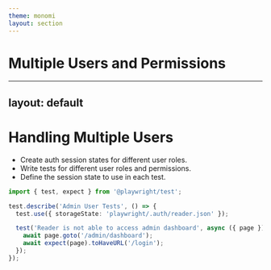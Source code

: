 ```yaml
---
theme: monomi
layout: section
---
```


# Multiple Users and Permissions

---
layout: default
---

# Handling Multiple Users

- Create auth session states for different user roles.
- Write tests for different user roles and permissions.
- Define the session state to use in each test.

```typescript
import { test, expect } from '@playwright/test';

test.describe('Admin User Tests', () => {
  test.use({ storageState: 'playwright/.auth/reader.json' });

  test('Reader is not able to access admin dashboard', async ({ page }) => {
    await page.goto('/admin/dashboard');
    await expect(page).toHaveURL('/login');
  });
});

